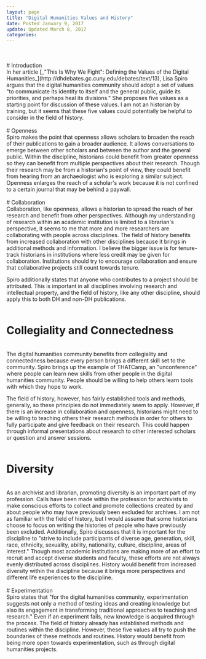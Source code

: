 ```yaml
---
layout: page
title: "Digital Humanities Values and History"
date: Posted January 9, 2017
update: Updated March 8, 2017
categories:
---
```

<br/>
<br/>
# Introduction
<br/>
In her article [_"This Is Why We Fight": Defining the Values of the Digital Humanities_](http://dhdebates.gc.cuny.edu/debates/text/13), Lisa Spiro argues that the digital humanities community should adopt a set of values "to communicate its identity to itself and the general public, guide its priorities, and perhaps heal its divisions." She proposes five values as a starting point for discussion of these values. I am not an historian by training, but it seems that these five values could potentially be helpful to consider in the field of history.
<br/>
<br/>
# Openness
<br/>
Spiro makes the point that openness allows scholars to broaden the reach of their publications to gain a broader audience. It allows conversations to emerge between other scholars and between the author and the general public. Within the discipline, historians could benefit from greater openness so they can benefit from multiple perspectives about their research. Though their research may be from a historian's point of view, they could benefit from hearing from an archaeologist who is exploring a similar subject. Openness enlarges the reach of a scholar's work because it is not confined to a certain journal that may be behind a paywall.
<br/>
<br/>
# Collaboration
<br/>
Collaboration, like openness, allows a historian to spread the reach of her research and benefit from other perspectives. Although my understanding of research within an academic institution is limited to a librarian's perspective, it seems to me that more and more researchers are collaborating with people across disciplines. The field of history benefits from increased collaboration with other disciplines because it brings in additional methods and information. I believe the bigger issue is for tenure-track historians in institutions where less credit may be given for collaboration. Institutions should try to encourage collaboration and ensure that collaborative projects still count towards tenure.

Spiro additionally states that anyone who contributes to a project should be attributed. This is important in all disciplines involving research and intellectual property, and the field of history, like any other discipline, should apply this to both DH and non-DH publications.
<br/>
<br/>
# Collegiality and Connectedness
<br/>
The digital humanities community benefits from collegiality and connectedness because every person brings a different skill set to the community. Spiro brings up the example of THATCamp, an "unconference" where people can learn new skills from other people in the digital humanities community. People should be willing to help others learn tools with which they hope to work.

The field of history, however, has fairly established tools and methods, generally, so these principles do not immediately seem to apply. However, if there is an increase in collaboration and openness, historians might need to be willing to teaching others their research methods in order for others to fully participate and give feedback on their research. This could happen through informal presentations about research to other interested scholars or question and answer sessions.
<br/>
<br/>
# Diversity
<br/>
As an archivist and librarian, promoting diversity is an important part of my profession. Calls have been made within the profession for archivists to make conscious efforts to collect and promote collections created by and about people who may have previously been excluded for archives. I am not as familiar with the field of history, but I would assume that some historians choose to focus on writing the histories of people who have previously been excluded. Additionally, Spiro discusses that it is important for the discipline to "strive to include participants of diverse age, generation, skill, race, ethnicity, sexuality, ability, nationality, culture, discipline, areas of interest." Though most academic institutions are making more of an effort to recruit and accept diverse students and faculty, these efforts are not always evenly distributed across disciplines. History would benefit from increased diversity within the discipline because it brings more perspectives and different life experiences to the discipline.
<br/>
<br/>
# Experimentation
<br/>
Spiro states that "for the digital humanities community, experimentation suggests not only a method of testing ideas and creating knowledge but also its engagement in transforming traditional approaches to teaching and research." Even if an experiment fails, new knowledge is acquired through the process. The field of history already has established methods and routines within the discipline. However, these five values all try to push the boundaries of these methods and routines. History would benefit from being more open towards experimentation, such as through digital humanities projects.
